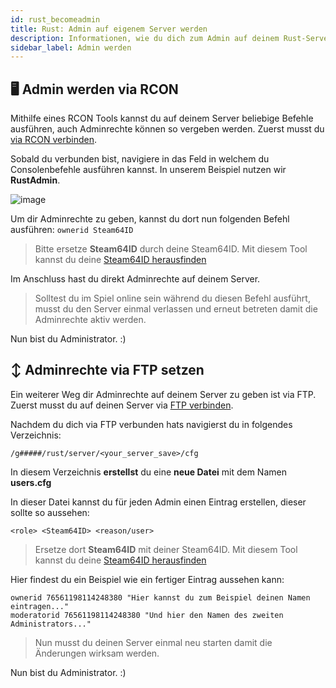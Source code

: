 ```yaml
---
id: rust_becomeadmin
title: Rust: Admin auf eigenem Server werden
description: Informationen, wie du dich zum Admin auf deinem Rust-Server von ZAP-Hosting machen kannst - ZAP-Hosting.com Dokumentationen
sidebar_label: Admin werden
---
```


## 🖥️ Admin werden via RCON

Mithilfe eines RCON Tools kannst du auf deinem Server beliebige Befehle ausführen, auch Adminrechte können so vergeben werden.
Zuerst musst du [via RCON verbinden](rust_connectrcon.md).

Sobald du verbunden bist, navigiere in das Feld in welchem du Consolenbefehle ausführen kannst. In unserem Beispiel nutzen wir **RustAdmin**.

![image](https://user-images.githubusercontent.com/26007280/189936190-18e22bf1-1234-4fed-bbf0-8dbe571eccef.png)

Um dir Adminrechte zu geben, kannst du dort nun folgenden Befehl ausführen:
`ownerid Steam64ID`

> Bitte ersetze **Steam64ID** durch deine Steam64ID. Mit diesem Tool kannst du deine [Steam64ID herausfinden](https://steamid.io/)

Im Anschluss hast du direkt Adminrechte auf deinem Server. 

> Solltest du im Spiel online sein während du diesen Befehl ausführt, musst du den Server einmal verlassen und erneut betreten damit die Adminrechte aktiv werden.

Nun bist du Administrator. :) 

## ↕️ Adminrechte via FTP setzen

Ein weiterer Weg dir Adminrechte auf deinem Server zu geben ist via FTP.
Zuerst musst du auf deinen Server via [FTP verbinden](gameserver_ftpaccess.md).

Nachdem du dich via FTP verbunden hats navigierst du in folgendes Verzeichnis: 

`/g#####/rust/server/<your_server_save>/cfg`

In diesem Verzeichnis **erstellst** du eine **neue Datei** mit dem Namen **users.cfg**

In dieser Datei kannst du für jeden Admin einen Eintrag erstellen, dieser sollte so aussehen:

`<role> <Steam64ID> <reason/user>`

> Ersetze dort **Steam64ID** mit deiner Steam64ID.  Mit diesem Tool kannst du deine [Steam64ID herausfinden](https://steamid.io/)

Hier findest du ein Beispiel wie ein fertiger Eintrag aussehen kann:

```
ownerid 76561198114248380 "Hier kannst du zum Beispiel deinen Namen eintragen..."
moderatorid 76561198114248380 "Und hier den Namen des zweiten Administrators..."
```
> Nun musst du deinen Server einmal neu starten damit die Änderungen wirksam werden.

Nun bist du Administrator. :) 
